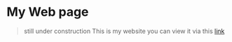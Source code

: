 # My Web page
>still under construction
>This is my website you can view it via this [link](https://amr-abdelsamee.github.io/)
